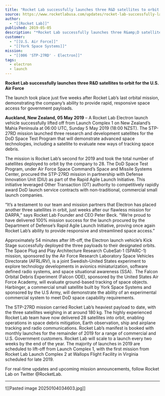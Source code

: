 ```yaml
---
title: "Rocket Lab successfully launches three R&D satellites to orbit for the U.S. Air Force "
source: https://www.rocketlabusa.com/updates/rocket-lab-successfully-launches-three-r-and-d-satellites-to-orbit-for-the-u-s-air-force/
author:
  - "[[Rocket Lab]]"
published: 2019-05-05
description: "*Rocket Lab successfully launches three R&amp;D satellites to orbit for the U.S. Air Force*"
customer:
  - "[[U.S. Air Force]]"
  - "[[York Space Systems]]"
mission:
  - "[[006 'STP-27RD' - Electron]]"
tags:
  - electron
  - launch
---
```

**Rocket Lab successfully launches three R&D satellites to orbit for the U.S. Air Force**

The launch took place just five weeks after Rocket Lab’s last orbital mission, demonstrating the company’s ability to provide rapid, responsive space access for government payloads.

**Auckland, New Zealand, 05 May 2019** – A Rocket Lab Electron launch vehicle successfully lifted off from Launch Complex 1 on New Zealand’s Mahia Peninsula at 06:00 UTC, Sunday 5 May 2019 (18:00 NZST). The STP-27RD mission launched three research and development satellites for the DoD Space Test Program that will demonstrate advanced space technologies, including a satellite to evaluate new ways of tracking space debris.

The mission is Rocket Lab’s second for 2019 and took the total number of satellites deployed to orbit by the company to 28. The DoD Space Test Program, under Air Force Space Command’s Space and Missile Systems Center, procured the STP-27RD mission in partnership with Defense Innovation Unit (DIU) as part of the Rapid Agile Launch Initiative. This initiative leveraged Other Transaction (OT) authority to competitively rapidly award DoD launch service contracts with non-traditional, commercial small launch companies.

“It’s a testament to our team and mission partners that Electron has placed another three satellites in orbit, just weeks after our flawless mission for DARPA,” says Rocket Lab Founder and CEO Peter Beck. “We’re proud to have delivered 100% mission success for the launch procured by the Department of Defense’s Rapid Agile Launch Initiative, proving once again Rocket Lab’s ability to provide responsive and streamlined space access.”

Approximately 54 minutes after lift-off, the Electron launch vehicle’s Kick Stage successfully deployed the three payloads to their designated orbits. The Space Plug and Play Architecture Research CubeSat-1 (SPARC-1) mission, sponsored by the Air Force Research Laboratory Space Vehicles Directorate (AFRL/RV), is a joint Swedish-United States experiment to explore technology developments in avionics miniaturization, software defined radio systems, and space situational awareness (SSA).  The Falcon Orbital Debris Experiment (Falcon ODE), sponsored by the United States Air Force Academy, will evaluate ground-based tracking of space objects.  Harbinger, a commercial small satellite built by York Space Systems and sponsored by the U.S Army, will demonstrate the ability of an experimental commercial system to meet DoD space capability requirements.

The STP-27RD mission carried Rocket Lab’s heaviest payload to date, with the three satellites weighing in at around 180 kg. The highly experienced Rocket Lab team have now delivered 28 satellites into orbit, enabling operations in space debris mitigation, Earth observation, ship and airplane tracking and radio communications. Rocket Lab’s manifest is booked with monthly launches for the remainder of 2019 for a range of commercial and U.S. Government customers. Rocket Lab will scale to a launch every two weeks by the end of the year. The majority of launches in 2019 are scheduled to lift-off from Launch Complex 1, with the first mission from Rocket Lab Launch Complex 2 at Wallops Flight Facility in Virginia scheduled for late 2019.

For real-time updates and upcoming mission announcements, follow Rocket Lab on Twitter @RocketLab.

---

![[Pasted image 20250104034603.jpg]]